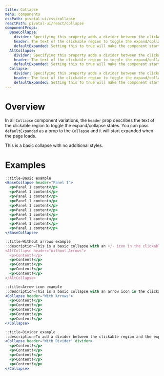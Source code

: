 ```yaml
---
title: Collapse
menu: components
cssPath: pivotal-ui/css/collapse
reactPath: pivotal-ui/react/collapse
componentProps:
  BaseCollapse:
    divider: Specifying this property adds a divider between the clickable region and the expanded content region
    header: The text of the clickable region to toggle the expand/collapse states
    defaultExpanded: Setting this to true will make the component start expanded when the page loads
  AltCollapse:
    divider: Specifying this property adds a divider between the clickable region and the expanded content region
    header: The text of the clickable region to toggle the expand/collapse states
    defaultExpanded: Setting this to true will make the component start expanded when the page loads
  Collapse:
    divider: Specifying this property adds a divider between the clickable region and the expanded content region
    header: The text of the clickable region to toggle the expand/collapse states
    defaultExpanded: Setting this to true will make the component start expanded when the page loads
---
```


# Overview

In all `Collapse` component variations, the `header` prop describes the text
of the clickable region to toggle the expand/collapse states. You can pass `defaultExpanded`
as a prop to the `Collapse` and it will start expanded when the page loads.

This is a basic collapse with no additional styles.

# Examples

```jsx
::title=Basic example
<BaseCollapse header="Panel 1">
  <p>Panel 1 content</p>
  <p>Panel 1 content</p>
  <p>Panel 1 content</p>
  <p>Panel 1 content</p>
  <p>Panel 1 content</p>
  <p>Panel 1 content</p>
  <p>Panel 1 content</p>
  <p>Panel 1 content</p>
  <p>Panel 1 content</p>
  <p>Panel 1 content</p>
</BaseCollapse>
```

```jsx
::title=Without arrows example
::description=This is a basic collapse with an +/- icon in the clickable region
<AltCollapse header="Without Arrows">
  <p>Content!</p>
  <p>Content!</p>
  <p>Content!</p>
  <p>Content!</p>
  <p>Content!</p>
</AltCollapse>
```

```jsx
::title=Arrow icon example
::description=This is a basic collapse with an arrow icon in the clickable region
<Collapse header="With Arrows">
  <p>Content!</p>
  <p>Content!</p>
  <p>Content!</p>
  <p>Content!</p>
  <p>Content!</p>
</Collapse>
```

```jsx
::title=Divider example
::description=To add a divider between the clickable region and the expanded content region, simply set the `divider` property to be true
<Collapse header="With Divider" divider>
  <p>Content!</p>
  <p>Content!</p>
  <p>Content!</p>
  <p>Content!</p>
  <p>Content!</p>
</Collapse>
```